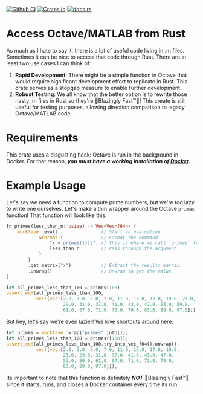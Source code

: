[![Github CI](https://github.com/cmccomb/mocktave/actions/workflows/tests.yml/badge.svg)](https://github.com/cmccomb/mocktave/actions)
[![Crates.io](https://img.shields.io/crates/v/mocktave.svg)](https://crates.io/crates/mocktave)
[![docs.rs](https://img.shields.io/docsrs/mocktave/latest?logo=rust)](https://docs.rs/mocktave)

# Access Octave/MATLAB from Rust
As much as I hate to say it, there is a lot of useful code living in .m files. Sometimes it can be nice to access that 
code through Rust. There are at least two use cases I can think of:
1. __Rapid Development__: There might be a simple function in Octave that would require significant development effort to replicate in Rust.
This crate serves as a stopgap measure to enable further development.
2. __Robust Testing__: We all know that the better option is to rewrite those nasty .m files in Rust so they're 🚀Blazingly Fast™️🚀! This create is still useful for testing 
purposes, allowing direction comparison to legacy Octave/MATLAB code. 

# Requirements
This crate uses a disgusting hack: Octave is run in the background in Docker. For that reason, *__you must have a working installation of [Docker](https://docs.docker.com/get-docker/).__*

# Example Usage
Let's say we need a function to compute prime numbers, but we're too lazy to write one ourselves. Let's make a thin 
wrapper around the Octave `primes` function! That function will look like this:
```rust
fn primes(less_than_n: usize) -> Vec<Vec<f64>> {
    mocktave::eval(                // Start an evaluation
            &format!(              // Format the command
                "x = primes({});", // This is where we call `primes` from Octave
                less_than_n        // Pass through the argument
            )
        )
        .get_matrix("x")           // Extract the results matrix. 
        .unwrap()                  // Unwrap to get the value     
}

let all_primes_less_than_100 = primes(100);
assert_eq!(all_primes_less_than_100, 
           vec![vec![2.0, 3.0, 5.0, 7.0, 11.0, 13.0, 17.0, 19.0, 23.0, 
                     29.0, 31.0, 37.0, 41.0, 43.0, 47.0, 53.0, 59.0, 
                     61.0, 67.0, 71.0, 73.0, 79.0, 83.0, 89.0, 97.0]]);
```
But hey, let's say we're even lazier! We love shortcuts around here:
```rust
let primes = mocktave::wrap("primes".into());
let all_primes_less_than_100 = primes([100]);
assert_eq!(all_primes_less_than_100.try_into_vec_f64().unwrap(), 
           vec![vec![2.0, 3.0, 5.0, 7.0, 11.0, 13.0, 17.0, 19.0, 
                     23.0, 29.0, 31.0, 37.0, 41.0, 43.0, 47.0, 
                     53.0, 59.0, 61.0, 67.0, 71.0, 73.0, 79.0, 
                     83.0, 89.0, 97.0]]);
```

Its important to note that this function is definitely *__NOT__* 🚀Blazingly Fast™️🚀, since it starts, runs, and closes 
a Docker container every time its run.